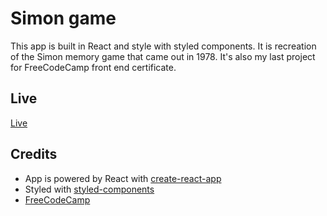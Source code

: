 # Simon game

This app is built in React and style with styled components. It is recreation of the Simon memory game that came out in 1978.
It's also my last project for FreeCodeCamp front end certificate.


## Live
[Live](http://codepen.io/marinm/full/gWPGNQ/)


## Credits
*   App is powered by React with [create-react-app](https://github.com/facebookincubator/create-react-app)
*   Styled with [styled-components](https://github.com/styled-components/styled-components)
*   [FreeCodeCamp](https://www.freecodecamp.com)
